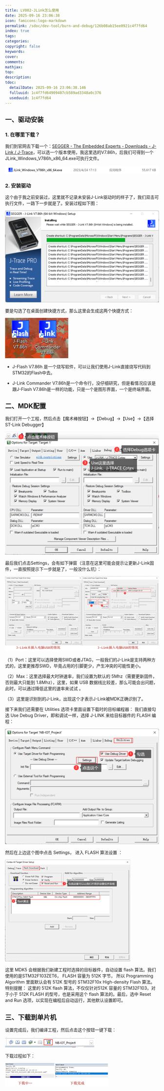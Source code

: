 ```yaml
---
title: LV002-JLink怎么使用
date: 2025-09-16 23:06:38
icon: famicons:logo-markdown
permalink: /sdoc/dev-tool/burn-and-debug/126b08ab15ee0921c4f7fd64
index: true
tags:
categories:
copyright: false
keywords:
cover:
comments:
mathjax:
top:
description:
tdoc:
  detailDate: 2025-09-16 23:06:38.146
  fulluuid: 1c4f7fd64909407cb589ad3348a0c376
  useduuid: 1c4f7fd64
---
```


<!-- more -->

## 一、驱动安装

### 1. 在哪里下载？

我们到官网去下载一个：[SEGGER - The Embedded Experts - Downloads - J-Link / J-Trace](https://www.segger.com/downloads/jlink/)，可以选一个版本使用，我这里选的V7.86h，后我们可得到一个JLink_Windows_V786h_x86_64.exe可执行文件。

<img src="./LV002-JLink怎么使用/img/image-20230424172108179.png" alt="image-20230424172108179" style="zoom: 67%;" />

### 2. 安装驱动

这个由于我之前安装过，这里就不记录未安装J-Link驱动时的样子了，我们双击可执行文件，一路下一步就是了。安装过程如下图：

<img src="./LV002-JLink怎么使用/img/image-20230424172310752.png" alt="image-20230424172310752" style="zoom: 67%;" />

要是勾选了在桌面创建快捷方式，那么这里会生成这两个快捷方式：

<img src="./LV002-JLink怎么使用/img/image-20230424172756471.png" alt="image-20230424172756471" style="zoom: 67%;" />

- J-Flash V7.86h 是一个烧写软件，可以让我们使用J-Link直接烧写代码到STM32的Flash中去。

- J-Link Commander V7.86h是一个命令行，没仔细研究，但是看情况应该是跟J-Flash V7.86h是一样的功能，只是一个是图形界面，一个是终端界面。

## 二、MDK配置

我们打开一个工程，然后点击【魔术棒按钮】&rarr;【Debug】&rarr;【Use】&rarr;【选择ST-Link Debugger】

<img src="./LV002-JLink怎么使用/img/image-20230424221336326.png" alt="image-20230424221336326" style="zoom: 50%;" />

最后我们点击Settings，会有如下弹窗（注意在这里可能会提示让更新J-Link固件，一直按照提示下一步就是了，一般没什么坑）：

<img src="./LV002-JLink怎么使用/img/image-20230424221717891.png" alt="image-20230424221717891" style="zoom: 50%;" />

（1）Port：这里可以选择使用SWD或者JTAG，一般我们的J-Link是支持两种方式的，这里更推荐SWD，毕竟占用的引脚更少，产生冲突的可能性更小。

（2）Max：这里选择最大时钟速率，我们设置为默认的 5Mhz（需要更新固件，否则最大只能到 1.8Mhz），这里，如果 USB 数据线比较差，那么可能会出问题，此时，可以通过降低这里的速率来试试 。

（3）这里是识别到的J-Link，出现这个才表示J-Link被MDK正确识别了。

接下来我们还需要在 Utilities 选项卡里面设置下载时的目标编程器：  我们直接勾选 Use Debug Driver，即和调试一样，选择 J-LINK 来给目标器件的 FLASH 编程：

<img src="./LV002-JLink怎么使用/img/image-20230423222306705.png" alt="image-20230423222306705" style="zoom: 50%;" />

然后在上边这个图中点击 Settings， 进入 FLASH 算法设置 ：

<img src="./LV002-JLink怎么使用/img/image-20230423222414372.png" alt="image-20230423222414372" style="zoom: 40%;" />

这里 MDK5 会根据我们新建工程时选择的目标器件，自动设置 flash 算法。我们使用的是STM32F103ZET6， FLASH 容量为 512K 字节， 所以 Programming Algorithm 里面默认会有 512K  型号的 STM32F10x High-density Flash 算法。 特别提醒： 这里的 512K flash 算法，不仅仅针对512K 容量的 STM32F103，对于小于 512K FLASH 的型号，也是采用这个 flash 算法的。最后，选中 Reset and Run 选项，以实现在编程后自动运行，其他默认设置即可。

## 三、下载到单片机

设置完成后，我们编译工程，然后点击这个按钮一键下载：

<img src="./LV002-JLink怎么使用/img/image-20230423222625150.png" alt="image-20230423222625150" style="zoom:50%;" />

下载过程如下：

<img src="./LV002-JLink怎么使用/img/image-20230423222955398.png" alt="image-20230423222955398" style="zoom: 33%;" />
